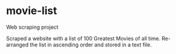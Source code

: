 # movie-list
Web scraping project

Scraped a website with a list of 100 Greatest Movies of all time. Re-arranged the list in ascending order and stored in a text file.
